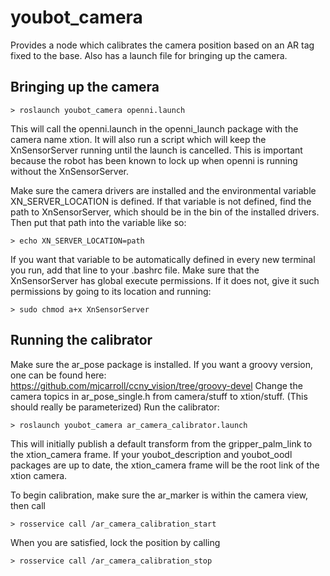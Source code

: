 youbot_camera
=============

Provides a node which calibrates the camera position based on an AR tag fixed to the base.
Also has a launch file for bringing up the camera.

Bringing up the camera
----------------------

```> roslaunch youbot_camera openni.launch```

This will call the openni.launch in the openni_launch package with the camera name xtion.
It will also run a script which will keep the XnSensorServer running until the launch is cancelled.
This is important because the robot has been known to lock up when openni is running without the XnSensorServer.
  
Make sure the camera drivers are installed and the environmental variable XN_SERVER_LOCATION is defined.
If that variable is not defined, find the path to XnSensorServer, which should be in the bin of the installed drivers.
Then put that path into the variable like so:

```> echo XN_SERVER_LOCATION=path```

If you want that variable to be automatically defined in every new terminal you run, add that line to your .bashrc file.
Make sure that the XnSensorServer has global execute permissions.
If it does not, give it such permissions by going to its location and running:

```> sudo chmod a+x XnSensorServer```

Running the calibrator
----------------------

Make sure the ar_pose package is installed. 
If you want a groovy version, one can be found here: https://github.com/mjcarroll/ccny_vision/tree/groovy-devel
Change the camera topics in ar_pose_single.h from camera/stuff to xtion/stuff. (This should really be parameterized)
Run the calibrator:

```> roslaunch youbot_camera ar_camera_calibrator.launch```

This will initially publish a default transform from the gripper_palm_link to the xtion_camera frame.
If your youbot_description and youbot_oodl packages are up to date, the xtion_camera frame will be the root link of the xtion camera.
 
To begin calibration, make sure the ar_marker is within the camera view, then call

```> rosservice call /ar_camera_calibration_start```

When you are satisfied, lock the position by calling

```> rosservice call /ar_camera_calibration_stop```
